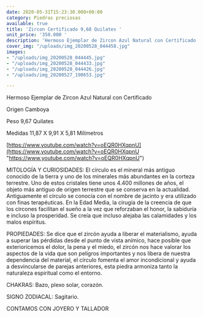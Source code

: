 ```yaml
---
date: 2020-05-31T15:23:30.000+00:00
category: Piedras preciosas
available: true
title: 'Zircon Certificado 9,68 Quilates '
unit_price: '350.000 '
description: 'Hermoso Ejemplar de Zircon Azul Natural con Certificado '
cover_img: "/uploads/img_20200528_044458.jpg"
images:
- "/uploads/img_20200528_044445.jpg"
- "/uploads/img_20200528_044433.jpg"
- "/uploads/img_20200528_044426.jpg"
- "/uploads/img_20200527_190653.jpg"

---
```

Hermoso Ejemplar de Zircon Azul Natural con Certificado 

Origen Camboya 

Peso 9,67 Quilates 

Medidas 11,87 X 9,91 X 5,81 Milímetros 

[https://www.youtube.com/watch?v=oEQR0HXqpnU](https://www.youtube.com/watch?v=oEQR0HXqpnU "https://www.youtube.com/watch?v=oEQR0HXqpnU")

MITOLOGÍA Y CURIOSIDADES: El círculo es el mineral más antiguo conocido de la tierra y uno de los minerales más abundantes en la corteza terrestre. Uno de estos cristales tiene unos 4.400 millones de años, el objeto más antiguo de origen terrestre que se conserva en la actualidad. Antiguamente el círculo se conocía con el nombre de jacinto y era utilizado con finas terapéuticas. En la Edad Media, la cirugía de la creencia de que los circones facilitan el sueño a la vez que reforzaban el honor, la sabiduría e incluso la prosperidad. Se creía que incluso alejaba las calamidades y los malos espíritus.

PROPIEDADES: Se dice que el zircón ayuda a liberar el materialismo, ayuda a superar las pérdidas desde el punto de vista anímico, hace posible que exterioricemos el dolor, la pena y el miedo, el zircón nos hace valorar los aspectos de la vida que son peligros importantes y nos libera de nuestra dependencia del material, el círculo fomenta el amor incondicional y ayuda a desvincularse de parejas anteriores, esta piedra armoniza tanto la naturaleza espiritual como el entorno.

CHAKRAS: Bazo, plexo solar, corazón.

SIGNO ZODIACAL: Sagitario.

CONTAMOS CON JOYERO Y TALLADOR